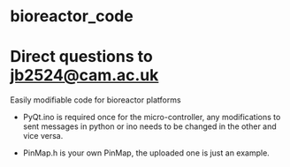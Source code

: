 # bioreactor_code
# Direct questions to jb2524@cam.ac.uk

Easily modifiable code for bioreactor platforms

- PyQt.ino is required once for the micro-controller, any modifications to sent messages in python or ino needs to be changed in the other and vice versa.

- PinMap.h is your own PinMap, the uploaded one is just an example.
